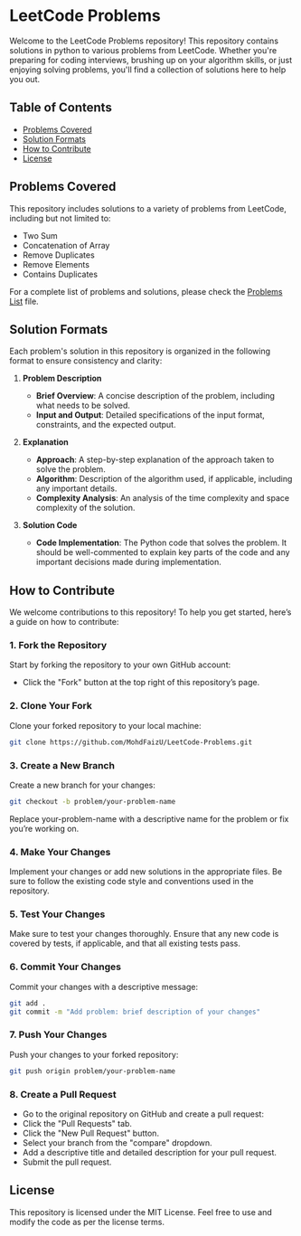 # LeetCode Problems

Welcome to the LeetCode Problems repository! This repository contains solutions in python to various problems from LeetCode. Whether you're preparing for coding interviews, brushing up on your algorithm skills, or just enjoying solving problems, you'll find a collection of solutions here to help you out.

## Table of Contents

- [Problems Covered](#problems-covered)
- [Solution Formats](#solution-formats)
- [How to Contribute](#how-to-contribute)
- [License](#license)

## Problems Covered

This repository includes solutions to a variety of problems from LeetCode, including but not limited to:
- Two Sum
- Concatenation of Array
- Remove Duplicates
- Remove Elements
- Contains Duplicates
    
For a complete list of problems and solutions, please check the [Problems List](Problem%20List.md) file.

## Solution Formats

Each problem's solution in this repository is organized in the following format to ensure consistency and clarity:

1. **Problem Description**
   - **Brief Overview**: A concise description of the problem, including what needs to be solved.
   - **Input and Output**: Detailed specifications of the input format, constraints, and the expected output.

2. **Explanation**
   - **Approach**: A step-by-step explanation of the approach taken to solve the problem.
   - **Algorithm**: Description of the algorithm used, if applicable, including any important details.
   - **Complexity Analysis**: An analysis of the time complexity and space complexity of the solution.

3. **Solution Code**
   - **Code Implementation**: The Python code that solves the problem. It should be well-commented to explain key parts of the code and any important decisions made during implementation.

## How to Contribute

We welcome contributions to this repository! To help you get started, here’s a guide on how to contribute:

### 1. Fork the Repository

Start by forking the repository to your own GitHub account:

- Click the "Fork" button at the top right of this repository’s page.

### 2. Clone Your Fork

Clone your forked repository to your local machine:

```bash
git clone https://github.com/MohdFaizU/LeetCode-Problems.git
```
### 3. Create a New Branch

Create a new branch for your changes:
```bash
git checkout -b problem/your-problem-name
```
Replace your-problem-name with a descriptive name for the problem or fix you’re working on.

### 4. Make Your Changes

Implement your changes or add new solutions in the appropriate files. Be sure to follow the existing code style and conventions used in the repository.

### 5. Test Your Changes

Make sure to test your changes thoroughly. Ensure that any new code is covered by tests, if applicable, and that all existing tests pass.

### 6. Commit Your Changes

Commit your changes with a descriptive message:

```bash
git add .
git commit -m "Add problem: brief description of your changes"
```
### 7. Push Your Changes

Push your changes to your forked repository:

```bash
git push origin problem/your-problem-name
```
### 8. Create a Pull Request

- Go to the original repository on GitHub and create a pull request:
- Click the "Pull Requests" tab.
- Click the "New Pull Request" button.
- Select your branch from the "compare" dropdown.
- Add a descriptive title and detailed description for your pull request.
- Submit the pull request.

## License

This repository is licensed under the MIT License. Feel free to use and modify the code as per the license terms.
